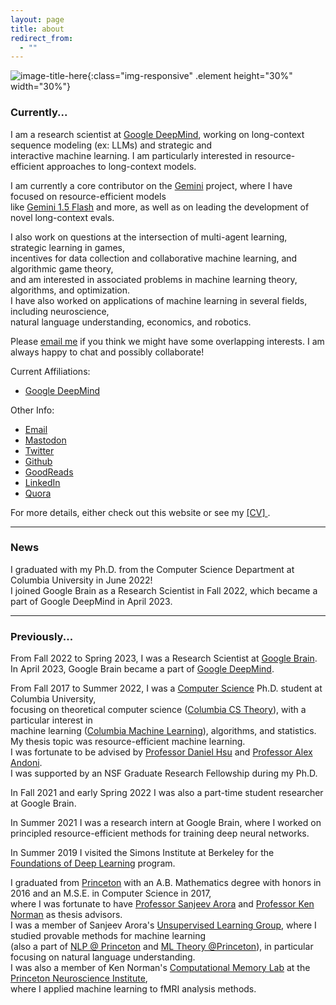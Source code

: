 ```yaml
---
layout: page
title: about
redirect_from:
  - ""
---
```



<!-- example of the message class
<p class="message">
  My name is Kiran Vodrahalli. 
</p>
-->

<!-- add picture --> 
![image-title-here]({{site.baseurl}}/public/kiran-profile.jpg){:class="img-responsive" .element height="30%" width="30%"} 


### Currently...

I am a research scientist at [Google DeepMind](https://www.deepmind.com/), working on long-context sequence modeling (ex: LLMs) and strategic and  
interactive machine learning. I am particularly interested in resource-efficient approaches to long-context models.

I am currently a core contributor on the [Gemini](https://en.wikipedia.org/wiki/Gemini_(language_model)) project, where I have focused on resource-efficient models  
like [Gemini 1.5 Flash](https://blog.google/technology/ai/google-gemini-update-flash-ai-assistant-io-2024/#gemini-model-updates) and more, as well as on leading the development of novel long-context evals.

I also work on questions at the intersection of multi-agent learning, strategic learning in games,  
incentives for data collection and collaborative machine learning, and algorithmic game theory,  
and am interested in associated problems in machine learning theory, algorithms, and optimization.  
I have also worked on applications of machine learning in several fields, including neuroscience,  
natural language understanding, economics, and robotics. 

Please [email me](mailto:kirannv@google.com) if you think we might have some overlapping interests. I am always happy to chat and possibly collaborate!

Current Affiliations:
* [Google DeepMind](https://www.deepmind.com/)

Other Info: 
* [Email](mailto:kirannv@google.com)
* [Mastodon](https://mathstodon.xyz/web/@kiranvodrahalli)
* [Twitter](https://twitter.com/kiranvodrahalli)
* [Github](https://github.com/kiranvodrahalli)
* [GoodReads](https://www.goodreads.com/review/list/6132224)
* [LinkedIn](https://www.linkedin.com/in/kiranvodrahalli/)
* [Quora](https://www.quora.com/profile/Kiran-Vodrahalli)

For more details, either check out this website or see my <a href="{{ site.baseurl }}/about/cv.pdf" title="cv"> [CV] </a>. 


---

### News

I graduated with my Ph.D. from the Computer Science Department at Columbia University in June 2022!  
I joined Google Brain as a Research Scientist in Fall 2022, which became a part of Google DeepMind in April 2023.


<!-- TODO FOR LATER?
I am looking to mentor ... people in machine learning. 
-->

<!--
I am currently looking for postdoctoral and research positions starting in Fall 2022; I am interested in both applied and theoretical (or some mix thereof) research in machine learning (see my <a href="{{ site.baseurl }}/about/cv.pdf" title="cv"> [CV] </a> ). 
I am interested in focusing on one of the following topics in my next role: 

#### Memory Bounded and Resource Efficient Learning
* memory-bounded and resource-efficiency aspects of
	* bandit/reinforcement learning
	* language modeling and understanding
	* representation learning

#### Learning and Algorithmic Game Theory (see [The Platform Design Problem](https://arxiv.org/abs/2009.06117))
* game theoretic analysis of bi-level environment design \\
and applications to internet economics and reinforcement learning
* manipulation of learning agents and strategic behavior of learning agents in response to manipulation
* data collection mechanisms and privacy/fairness considerations
* new concepts of equilibria in learning in games and multi-agent learning settings
* incentives and strategic behavior in machine learning

#### Fusing Logic and Learning (see [Learning and Planning with Logical Automata](https://link.springer.com/article/10.1007/s10514-021-09993-6))
* outfitting large blackbox generative models/policies with interpretable controls
* interpretable machine learning via interactive learning
* learning the "grammar" of action sequences (ex: learning the rules of the road)

-->

---

<!--
### Research Interests


My primary area of research is theoretical computer science: in particular, provably resource-efficient algorithms for fitting statistical models in various settings ("algorithmic statistics", "foundations of machine learning", "learning theory", etc.). Some of my work in this direction has skewed in the direction of giving computationally efficient, low sample complexity algorithms for learning functions with sparse descriptions. I am also interested in algorithms and optimization theory. I have also worked on applications of machine learning in several fields, including neuroscience, natural language understanding, economics, and robotics. 

-->

<!--
Currently, I am particularly focused on designing algorithms and proving lower bounds for memory-bounded learning and optimization problems. I am also working on applying ideas from machine learning (online learning, learning in games, reinforcement learning) and bi-level optimization to understand computational and statistical issues associated with the economics of the online firm, as well as associated privacy, ethics, and fairness concerns (see my recent paper [The Platform Design Problem](https://arxiv.org/abs/2009.06117)). 


---

-->

### Previously...

From Fall 2022 to Spring 2023, I was a Research Scientist at [Google Brain](https://research.google/teams/brain/).  
In April 2023, Google Brain became a part of [Google DeepMind](https://www.deepmind.com/).

From Fall 2017 to Summer 2022, I was a [Computer Science](http://www.cs.columbia.edu/) Ph.D. student at Columbia University,  
focusing on theoretical computer science ([Columbia CS Theory](http://theory.cs.columbia.edu/)), with a particular interest in  
machine learning ([Columbia Machine Learning](https://ml.cs.columbia.edu/)), algorithms, and statistics.  
My thesis topic was resource-efficient machine learning.  
I was fortunate to be advised by [Professor Daniel Hsu](http://www.cs.columbia.edu/~djhsu/) and [Professor Alex Andoni](http://www.mit.edu/~andoni/).  
I was supported by an NSF Graduate Research Fellowship during my Ph.D. 

In Fall 2021 and early Spring 2022 I was also a part-time student researcher at Google Brain.

In Summer 2021 I was a research intern at Google Brain, where I worked on  
principled resource-efficient methods for training deep neural networks.

In Summer 2019 I visited the Simons Institute at Berkeley for the [Foundations of Deep Learning](https://simons.berkeley.edu/programs/dl2019) program. 

I graduated from [Princeton](https://www.princeton.edu) with an A.B. Mathematics degree with honors in 2016 and an M.S.E. in Computer Science in 2017,  
where I was fortunate to have [Professor Sanjeev Arora](http://www.cs.princeton.edu/~arora/) and [Professor Ken Norman](https://psych.princeton.edu/person/kenneth-norman) as thesis advisors.  
I was a member of Sanjeev Arora's [Unsupervised Learning Group](http://unsupervised.cs.princeton.edu/members.html), where I studied provable methods for machine learning  
(also a part of [NLP @ Princeton](http://nlp.cs.princeton.edu/) and [ML Theory @Princeton](https://mltheory.cs.princeton.edu/people/)),
in particular focusing on natural language understanding.  
I was also a member of Ken Norman's [Computational Memory Lab](http://compmem.princeton.edu/lab-people/) at the [Princeton Neuroscience Institute](http://pni.princeton.edu),  
where I applied machine learning to fMRI analysis methods. 


